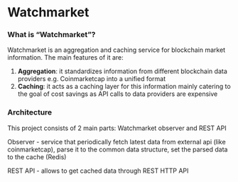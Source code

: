 # Watchmarket
### What is “Watchmarket”?
Watchmarket is an aggregation and caching service for blockchain market information. 
The main features of it are:
1. **Aggregation**: it standardizes information from different blockchain data providers e.g. Coinmarketcap into a unified format
2. **Caching**: it acts as a caching layer for this information mainly catering to the goal of cost savings as API calls to data providers are expensive

### Architecture

This project consists of 2 main parts: Watchmarket observer and REST API 

Observer - service that periodically fetch latest data from external api (like coinmarketcap), parse it to the common data structure, set the parsed data to the cache (Redis)

REST API - allows to get cached data through REST HTTP API

